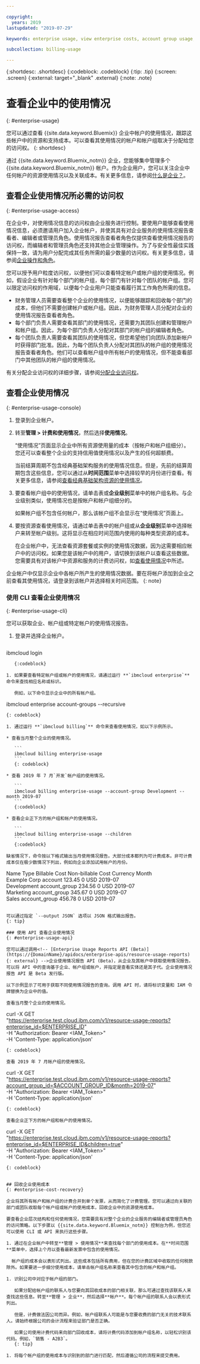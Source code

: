 ```yaml
---

copyright:
  years: 2019
lastupdated: "2019-07-29"

keywords: enterprise usage, view enterprise costs, account group usage, account usage, cost recovery, chargeback, support cost

subcollection: billing-usage

---
```


{:shortdesc: .shortdesc}
{:codeblock: .codeblock}
{:tip: .tip}
{:screen: .screen}
{:external: target="_blank" .external}
{:note: .note}


# 查看企业中的使用情况
{: #enterprise-usage}

您可以通过查看 {{site.data.keyword.Bluemix}} 企业中帐户的使用情况，跟踪这些帐户中的资源和支持成本。可以查看其使用情况的帐户和帐户组取决于分配给您的访问权。
{: shortdesc}

通过 {{site.data.keyword.Bluemix_notm}} 企业，您能够集中管理多个 {{site.data.keyword.Bluemix_notm}} 帐户。作为企业用户，您可以关注企业中任何帐户的资源使用情况以及关联成本。有关更多信息，请参阅[什么是企业？](/docs/account?topic=account-enterprise)。


## 查看企业使用情况所必需的访问权
{: #enterprise-usage-access}

在企业中，对使用情况信息的访问权由企业服务进行控制。要使用户能够查看使用情况信息，必须邀请用户加入企业帐户，并使其具有对企业服务的使用情况报告查看者、编辑者或管理员角色。使用情况报告查看者角色仅提供查看使用情况报告的访问权，而编辑者和管理员角色还支持其他企业管理操作。为了与安全性最佳实践保持一致，请为用户分配完成其任务所需的最少数量的访问权。有关更多信息，请参阅[企业操作和角色](/docs/iam?topic=iam-account-services#enterprise-account-management)。

您可以授予用户粒度访问权，以便他们可以查看特定帐户或帐户组的使用情况。例如，假设企业有针对每个部门的帐户组，每个部门有针对每个团队的帐户组。您可以限定访问权的作用域，以便每个企业用户只能查看履行其工作角色所需的信息。
   * 财务管理人员需要查看整个企业的使用情况，以便能够跟踪和回收每个部门的成本，但他们不需要创建帐户或帐户组。因此，为财务管理人员分配对企业的使用情况报告查看者角色。
   * 每个部门负责人需要查看其部门的使用情况，还需要为其团队创建和管理帐户和帐户组。因此，为每个部门负责人分配对其部门的帐户组的编辑者角色。
   * 每个团队负责人需要查看其团队的使用情况，但您希望他们向团队添加新帐户时获得部门批准。因此，为每个团队负责人分配对其团队的帐户组的使用情况报告查看者角色。他们可以查看帐户组中所有帐户的使用情况，但不能查看部门中其他团队的帐户组的使用情况。

有关分配企业访问权的详细步骤，请参阅[分配企业访问权](/docs/iam?topic=iam-assign-access-enterprise)。

## 查看企业使用情况
{: #enterprise-usage-console}

1. 登录到企业帐户。
1. 转至**管理 > 计费和使用情况**，然后选择**使用情况**。

   “使用情况”页面显示企业中所有资源使用量的成本（按帐户和帐户组细分）。您还可以查看整个企业的支持信用值使用情况以及产生的任何超额费。

   当前结算周期不包含经典基础架构服务的使用情况信息。但是，先前的结算周期包含这些信息，您可以通过从**时间范围**菜单中选择较早的月份进行查看。有关更多信息，请参阅[查看经典基础架构资源的使用情况](/docs/billing-usage?topic=billing-usage-infra-usage)。
1. 要查看帐户组中的使用情况，请单击表或**企业级别**菜单中的帐户组名称。与企业级别类似，使用情况也是按帐户和帐户组细分的。

   如果帐户组不包含任何帐户，那么该帐户组不会显示在“使用情况”页面上。

1. 要按资源查看使用情况，请通过单击表中的帐户组或从**企业级别**菜单中选择帐户来转至帐户级别。这将显示在相应时间范围内使用的每种类型资源的成本。

   在企业帐户中，无法查看资源套餐或实例的使用情况数据，因为这需要相应帐户中的访问权。如果您是该帐户中的用户，请切换到该帐户以查看这些数据。您需要具有对该帐户中资源和服务的计费访问权，如[查看使用情况](/docs/billing-usage?topic=billing-usage-viewingusage)中所述。

企业帐户中仅显示企业中各帐户所产生的使用情况数据。要在将帐户添加到企业之前查看其使用情况，请登录到该帐户并选择相关时间范围。
{: note}

### 使用 CLI 查看企业使用情况
{: #enterprise-usage-cli}

您可以获取企业、帐户组或特定帐户的使用情况报告。

1. 登录并选择企业帐户。

   ```
ibmcloud login
```
   {:codeblock}

1. 如果要查看特定帐户组或帐户的使用情况，请通过运行 **`ibmcloud enterprise`** 命令来查找相应名称或标识。

   例如，以下命令显示企业中的所有帐户组。

   ```
   ibmcloud enterprise account-groups --recursive
   ```
   {: codeblock}

1. 通过运行 **`ibmcloud billing`** 命令来查看使用情况，如以下示例所示。

   * 查看当月整个企业的使用情况。

      ```
      ibmcloud billing enterprise-usage
      ```
      {: codeblock}

   * 查看 2019 年 7 月`开发`帐户组的使用情况。

      ```
      ibmcloud billing enterprise-usage --account-group Development --month 2019-07
      ```
      {:codeblock}

   * 查看企业正下方的帐户组和帐户的使用情况。

      ```
      ibmcloud billing enterprise-usage --children
      ```
      {:codeblock}

   缺省情况下，命令按以下格式输出当月使用情况报告。大部分成本都列为可计费成本。非可计费成本仅在极少数情况下列出，例如向企业添加试用帐户的月份。

   ```
   Name             Type            Billable Cost   Non-billable Cost   Currency   Month   
Example Corp     account         123.45          0                   USD        2019-07   
Development      account_group   234.56          0                   USD        2019-07   
Marketing        account_group   345.67          0                   USD        2019-07   
Sales            account_group   456.78          0                   USD        2019-07
   ```

   可以通过指定 `--output JSON` 选项以 JSON 格式输出报告。
   {: tip}

### 使用 API 查看企业使用情况
{: #enterprise-usage-api}

您可以通过调用<!-- [Enterprise Usage Reports API (Beta)](https://{DomainName}/apidocs/enterprise-apis/resource-usage-reports){: external} -->企业使用情况报告 API (Beta)，从企业及其帐户中获取使用情况报告。可以将 API 中的查询基于企业、帐户组或帐户，并指定是查看实体还是其子代。企业使用情况报告 API 是 Beta 发行版。

以下示例显示了可用于获取不同使用情况报告的查询。调用 API 时，请将标识变量和 IAM 令牌替换为企业中的值。

查看当月整个企业的使用情况。

```
curl -X GET \
"https://enterprise.test.cloud.ibm.com/v1/resource-usage-reports?enterprise_id=$ENTERPRISE_ID" \
-H "Authorization: Bearer <IAM_Token>" \
-H 'Content-Type: application/json'
```
{: codeblock}

查看 2019 年 7 月帐户组的使用情况。

```
curl -X GET \
"https://enterprise.test.cloud.ibm.com/v1/resource-usage-reports?account_group_id=$ACCOUNT_GROUP_ID&month=2019-07" \
-H "Authorization: Bearer <IAM_Token>" \
-H 'Content-Type: application/json'
```
{: codeblock}

查看企业正下方的帐户组和帐户的使用情况。

```
curl -X GET \
"https://enterprise.test.cloud.ibm.com/v1/resource-usage-reports?enterprise_id=$ENTERPRISE_ID&children=true" \
-H "Authorization: Bearer <IAM_Token>" \
-H 'Content-Type: application/json'
```
{: codeblock}


## 回收企业使用成本
{: #enterprise-cost-recovery}

企业将其所有帐户和帐户组的计费合并到单个发票，从而简化了计费管理。您可以通过向关联的部门或团队收取每个帐户组或帐户的使用成本，回收企业中的资源使用成本。

要查看企业层次结构和任何使用情况，您需要具有对整个企业的企业服务的编辑者或管理员角色的访问策略。以下步骤以 {{site.data.keyword.Bluemix_notm}} 控制台为例，但您还可以使用 CLI 或 API 来执行这些步骤。

1. 通过在企业帐户中转至**管理 > 使用情况**来查找每个部门的使用成本。在**时间范围**菜单中，选择上个月以查看最新发票中包含的使用情况。

  帐户组的成本会以表形式列出。这些成本包括所有费用，但在您的计费区域中收取的任何税款除外。如果要进一步细分使用成本，请单击帐户组名称来查看其中包含的帐户和帐户组。

1. 识别公司中对应于帐户组的部门。

   如果分配给帐户组的联系人与您要向其回收成本的部门相关联，那么可通过查找该联系人来查找这些信息。转至**管理 > 企业**，然后选择**帐户**。每个帐户组的联系人会以表形式列出。

   但是，计费做法因公司而异。例如，帐户组联系人可能是与您要收费的部门无关的技术联系人。请始终根据公司的会计流程来验证部门是否正确。

   如果公司使用计费代码来向部门回收成本，请将计费代码添加到帐户组名称，以轻松识别该代码。例如，`销售 - A2B3`。
   {: tip}

1. 将每个帐户组的使用成本与识别到的部门进行匹配，然后遵循公司的流程来提交费用。
